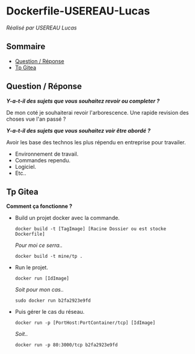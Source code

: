 # Dockerfile-USEREAU-Lucas
*Réalisé par USEREAU Lucas*
## Sommaire

* [Question / Réponse](##-question-/-réponse)
* [Tp Gitea](##-tp-gitea)

## Question / Réponse

***Y-a-t-il des sujets que vous souhaitez revoir ou completer ?***

De mon coté je souhaiterai revoir l'arborescence.
Une rapide revision des choses vue l'an passé ? 

***Y-a-t-il des sujets que vous souhaitez voir être abordé ?***

Avoir les base des technos les plus répendu en entreprise pour travailer.
* Environnement de travail.
* Commandes rependu.
* Logiciel.
* Etc..

## Tp Gitea

**Comment ça fonctionne ?**

- Build un projet docker avec la commande.
    ```
    docker build -t [TagImage] [Racine Dossier ou est stocke Dockerfile] 
    ```
    *Pour moi ce serra..*

    ```
    docker build -t mine/tp .
    ```
- Run le projet.
    ```
    docker run [IdImage]
    ```
    *Soit pour mon cas..*
    ```
    sudo docker run b2fa2923e9fd 
    ```

- Puis gérer le cas du réseau.
    ```
    docker run -p [PortHost:PortContainer/tcp] [IdImage]
    ```
    *Soit..*
    ```
    docker run -p 80:3000/tcp b2fa2923e9fd
    ```
